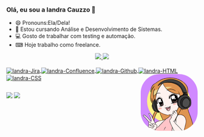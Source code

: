 ### Olá, eu sou a Iandra Cauzzo 👋

- 😄 Pronouns:Ela/Dela!
- 📕 Estou cursando Análise e Desenvolvimento de Sistemas.
- 💻 Gosto de trabalhar com testing e automação.
- ⌨ Hoje trabalho como freelance.


<div align="center">
 <a href="https://github.com/IandraRC">

 
  

  
  <img height="180em" src="https://github-readme-stats.vercel.app/api?username=IandraRC&show_icons=true&theme=dracula&include_all_commits=true&count_private=true"/>
  <img height="180em" src="https://github-readme-stats.vercel.app/api/top-langs/?username=IandraRC&layout=compact&langs_count=7&theme=dracula"/>
</div>

<div style="display: inline_block"><br>
  <img align="center" alt="Iandra-Jira" height="30" width="40" src="https://cdn.jsdelivr.net/gh/devicons/devicon/icons/jira/jira-original-wordmark.svg"/>
  <img align="center" alt="Iandra-Confluence" height="30" width="40" src="https://cdn.jsdelivr.net/gh/devicons/devicon/icons/confluence/confluence-original-wordmark.svg"/>
  <img align="center" alt="Iandra-Github" height="30" width="40" src="https://cdn.jsdelivr.net/gh/devicons/devicon/icons/github/github-original-wordmark.svg"/>
  <img align="center" alt="Iandra-HTML" height="30" width="40" src="https://cdn.jsdelivr.net/gh/devicons/devicon/icons/html5/html5-plain-wordmark.svg"/>
  <img align="center" alt="Iandra-CSS" height="30" width="40" src="https://cdn.jsdelivr.net/gh/devicons/devicon/icons/css3/css3-plain-wordmark.svg"/>
  <img align="right" alt="IandraRC" height="150" style="border-radius:50px;" src="Ela.gif"/>
 
  
 
 

##

</div> 
  <a href = "mailto:contatoiandracauzzo1@gmail.com"><img src="https://img.shields.io/badge/-Gmail-%23333?style=for-the-badge&logo=gmail&logoColor=white" target="_blank"></a>
  <a href="https://linkedin.com/in/iandra-cauzzo-49368521b/" target="_blank"><img src="https://img.shields.io/badge/-LinkedIn-%230077B5?style=for-the-badge&logo=linkedin&logoColor=white" target="_blank"></a>
</div>
